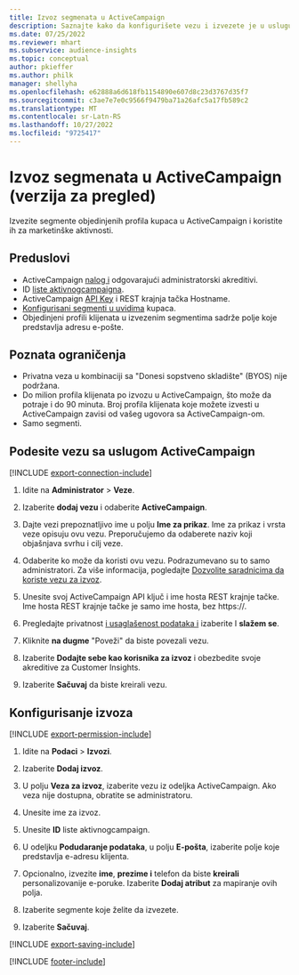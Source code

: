 ```yaml
---
title: Izvoz segmenata u ActiveCampaign
description: Saznajte kako da konfigurišete vezu i izvezete je u uslugu ActiveCampaign.
ms.date: 07/25/2022
ms.reviewer: mhart
ms.subservice: audience-insights
ms.topic: conceptual
author: pkieffer
ms.author: philk
manager: shellyha
ms.openlocfilehash: e62888a6d618fb1154890e607d8c23d3767d35f7
ms.sourcegitcommit: c3ae7e7e0c9566f9479ba71a26afc5a17fb589c2
ms.translationtype: MT
ms.contentlocale: sr-Latn-RS
ms.lasthandoff: 10/27/2022
ms.locfileid: "9725417"
---
```

# <a name="export-segments-to-activecampaign-preview"></a>Izvoz segmenata u ActiveCampaign (verzija za pregled)

Izvezite segmente objedinjenih profila kupaca u ActiveCampaign i koristite ih za marketinške aktivnosti.

## <a name="prerequisites"></a>Preduslovi

- ActiveCampaign [nalog i](https://www.activecampaign.com/) odgovarajući administratorski akreditivi.
- ID [liste aktivnogcampaigna](https://help.activecampaign.com/hc/articles/360000030559-How-to-create-a-list-in-ActiveCampaign).
- ActiveCampaign [API Key](https://help.activecampaign.com/hc/articles/207317590-Getting-started-with-the-API#how-to-obtain-your-activecampaign-api-url-and-key) i REST krajnja tačka Hostname.
- [Konfigurisani segmenti u uvidima](segments.md) kupaca.
- Objedinjeni profili klijenata u izvezenim segmentima sadrže polje koje predstavlja adresu e-pošte.

## <a name="known-limitations"></a>Poznata ograničenja

- Privatna veza u kombinaciji sa "Donesi sopstveno skladište" (BYOS) nije podržana.
- Do milion profila klijenata po izvozu u ActiveCampaign, što može da potraje i do 90 minuta. Broj profila klijenata koje možete izvesti u ActiveCampaign zavisi od vašeg ugovora sa ActiveCampaign-om.
- Samo segmenti.

## <a name="set-up-connection-to-activecampaign"></a>Podesite vezu sa uslugom ActiveCampaign

[!INCLUDE [export-connection-include](includes/export-connection-admn.md)]

1. Idite na **Administrator** > **Veze**.

1. Izaberite **dodaj vezu** i odaberite **ActiveCampaign**.

1. Dajte vezi prepoznatljivo ime u polju **Ime za prikaz**. Ime za prikaz i vrsta veze opisuju ovu vezu. Preporučujemo da odaberete naziv koji objašnjava svrhu i cilj veze.

1. Odaberite ko može da koristi ovu vezu. Podrazumevano su to samo administratori. Za više informacija, pogledajte [Dozvolite saradnicima da koriste vezu za izvoz](connections.md#allow-contributors-to-use-a-connection-for-exports).

1. Unesite svoj ActiveCampaign API ključ i ime hosta REST krajnje tačke. Ime hosta REST krajnje tačke je samo ime hosta, bez https://.

1. Pregledajte privatnost [i usaglašenost podataka i](connections.md#data-privacy-and-compliance) izaberite I **slažem se**.

1. Kliknite **na dugme** "Poveži" da biste povezali vezu.

1. Izaberite **Dodajte sebe kao korisnika za izvoz** i obezbedite svoje akreditive za Customer Insights.

1. Izaberite **Sačuvaj** da biste kreirali vezu.

## <a name="configure-an-export"></a>Konfigurisanje izvoza

[!INCLUDE [export-permission-include](includes/export-permission.md)]

1. Idite na **Podaci** > **Izvozi**.

1. Izaberite **Dodaj izvoz**.

1. U polju **Veza za izvoz**, izaberite vezu iz odeljka ActiveCampaign. Ako veza nije dostupna, obratite se administratoru.

1. Unesite ime za izvoz.

1. Unesite **ID** liste aktivnogcampaign.

1. U odeljku **Podudaranje podataka**, u polju **E-pošta**, izaberite polje koje predstavlja e-adresu klijenta.

1. Opcionalno, izvezite **ime**, **prezime i** telefon da biste **kreirali** personalizovanije e-poruke. Izaberite **Dodaj atribut** za mapiranje ovih polja.

1. Izaberite segmente koje želite da izvezete.

1. Izaberite **Sačuvaj**.

[!INCLUDE [export-saving-include](includes/export-saving.md)]

[!INCLUDE [footer-include](includes/footer-banner.md)]
